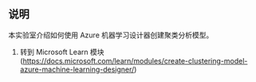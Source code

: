 ﻿---
lab:
    title: '使用 Azure 机器学习设计器创建聚类分析模型'
---

## 说明
本实验室介绍如何使用 Azure 机器学习设计器创建聚类分析模型。

1.	转到 Microsoft Learn 模块 (https://docs.microsoft.com/learn/modules/create-clustering-model-azure-machine-learning-designer/)
